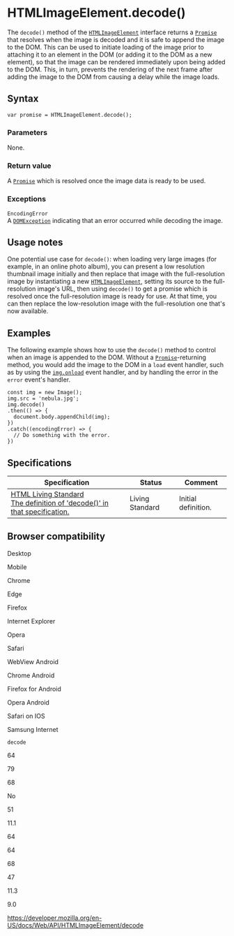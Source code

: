 # HTMLImageElement.decode()

The `decode()` method of the [`HTMLImageElement`](../htmlimageelement) interface returns a [`Promise`](https://developer.mozilla.org/en-US/docs/Web/JavaScript/Reference/Global_Objects/Promise) that resolves when the image is decoded and it is safe to append the image to the DOM. This can be used to initiate loading of the image prior to attaching it to an element in the DOM (or adding it to the DOM as a new element), so that the image can be rendered immediately upon being added to the DOM. This, in turn, prevents the rendering of the next frame after adding the image to the DOM from causing a delay while the image loads.

## Syntax

    var promise = HTMLImageElement.decode();

### Parameters

None.

### Return value

A [`Promise`](https://developer.mozilla.org/en-US/docs/Web/JavaScript/Reference/Global_Objects/Promise) which is resolved once the image data is ready to be used.

### Exceptions

`EncodingError`  
A [`DOMException`](../domexception) indicating that an error occurred while decoding the image.

## Usage notes

One potential use case for `decode()`: when loading very large images (for example, in an online photo album), you can present a low resolution thumbnail image initially and then replace that image with the full-resolution image by instantiating a new [`HTMLImageElement`](../htmlimageelement), setting its source to the full-resolution image's URL, then using `decode()` to get a promise which is resolved once the full-resolution image is ready for use. At that time, you can then replace the low-resolution image with the full-resolution one that's now available.

## Examples

The following example shows how to use the `decode()` method to control when an image is appended to the DOM. Without a [`Promise`](https://developer.mozilla.org/en-US/docs/Web/JavaScript/Reference/Global_Objects/Promise)-returning method, you would add the image to the DOM in a `load` event handler, such as by using the [`img.onload`](../globaleventhandlers/onload) event handler, and by handling the error in the `error` event's handler.

    const img = new Image();
    img.src = 'nebula.jpg';
    img.decode()
    .then(() => {
      document.body.appendChild(img);
    })
    .catch((encodingError) => {
      // Do something with the error.
    })

## Specifications

<table><thead><tr class="header"><th>Specification</th><th>Status</th><th>Comment</th></tr></thead><tbody><tr class="odd"><td><a href="https://html.spec.whatwg.org/multipage/#dom-img-decode">HTML Living Standard<br />
<span class="small">The definition of 'decode()' in that specification.</span></a></td><td><span class="spec-living">Living Standard</span></td><td>Initial definition.</td></tr></tbody></table>

## Browser compatibility

Desktop

Mobile

Chrome

Edge

Firefox

Internet Explorer

Opera

Safari

WebView Android

Chrome Android

Firefox for Android

Opera Android

Safari on IOS

Samsung Internet

`decode`

64

79

68

No

51

11.1

64

64

68

47

11.3

9.0

<a href="https://developer.mozilla.org/en-US/docs/Web/API/HTMLImageElement/decode" class="_attribution-link">https://developer.mozilla.org/en-US/docs/Web/API/HTMLImageElement/decode</a>
